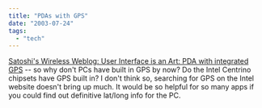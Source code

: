 ```yaml
---
title: "PDAs with GPS"
date: "2003-07-24"
tags: 
  - "tech"
---
```


[Satoshi's Wireless Weblog: User Interface is an Art: PDA with integrated GPS](http://blog.neoteny.com/nakajima/archives/006004.html "Satoshi's Wireless Weblog: User Interface is an Art: PDA with integrated GPS") -- so why don't PCs have built in GPS by now? Do the Intel Centrino chipsets have GPS built in? I don't think so, searching for GPS on the Intel website doesn't bring up much. It would be so helpful for so many apps if you could find out definitive lat/long info for the PC.
